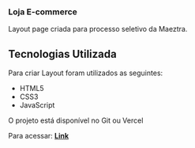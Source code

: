 ### Loja E-commerce

Layout page criada para processo seletivo da Maeztra.

## Tecnologias Utilizada
Para criar Layout foram utilizados as seguintes:
- HTML5
- CSS3
- JavaScript

O projeto está disponível no Git ou Vercel


Para acessar: [**Link**](https://layout-maeztra-rose.vercel.app/ "CLIQUE AQUI")
